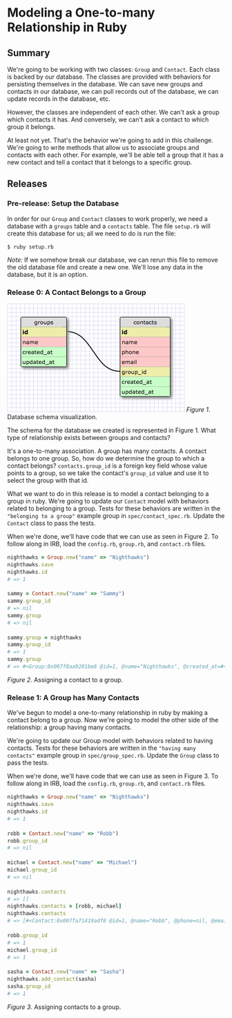 # Modeling a One-to-many Relationship in Ruby

## Summary
We're going to be working with two classes:  `Group` and `Contact`.  Each class is backed by our database.  The classes are provided with behaviors for persisting themselves in the database.  We can save new groups and contacts in our database, we can pull records out of the database, we can update records in the database, etc.

However, the classes are independent of each other.  We can't ask a group which contacts it has.  And conversely, we can't ask a contact to which group it belongs.

At least not yet.  That's the behavior we're going to add in this challenge.  We're going to write methods that allow us to associate groups and contacts with each other.  For example, we'll be able tell a group that it has a new contact and tell a contact that it belongs to a specific group.


## Releases
### Pre-release: Setup the Database
In order for our `Group` and `Contact` classes to work properly, we need a database with a `groups` table and a `contacts` table.  The file `setup.rb` will create this database for us; all we need to do is run the file:

```
$ ruby setup.rb
```

*Note:* If we somehow break our database, we can rerun this file to remove the old database file and create a new one.  We'll lose any data in the database, but it is an option.


### Release 0: A Contact Belongs to a Group
![schema](readme-assets/schema.png)
*Figure 1*. Database schema visualization.

The schema for the database we created is represented in Figure 1.  What type of relationship exists between groups and contacts?

It's a one-to-many association.  A group has many contacts.  A contact belongs to one group.  So, how do we determine the group to which a contact belongs?  `contacts.group_id` is a foreign key field whose value points to a group, so we take the contact's `group_id` value and use it to select the group with that id.

What we want to do in this release is to model a contact belonging to a group in ruby.  We're going to update our `Contact` model with behaviors related to belonging to a group.  Tests for these behaviors are written in the `"belonging to a group"` example group in `spec/contact_spec.rb`.  Update the `Contact` class to pass the tests.

When we're done, we'll have code that we can use as seen in Figure 2. To follow along in IRB, load the `config.rb`, `group.rb`, and `contact.rb` files.

```ruby
nighthawks = Group.new("name" => "Nighthawks")
nighthawks.save
nighthawks.id
# => 1

sammy = Contact.new("name" => "Sammy")
sammy.group_id
# => nil
sammy.group
# => nil

sammy.group = nighthawks
sammy.group_id
# => 1
sammy.group
# => #<Group:0x007f8aa9201be8 @id=1, @name="Nighthawks", @created_at=#<DateTime: 2016-06-10T15:36:59+00:00 ((2457550j,56219s,0n),+0s,2299161j)>, @updated_at=#<DateTime: 2016-06-10T15:36:59+00:00 ((2457550j,56219s,0n),+0s,2299161j)>>
```
*Figure 2*.  Assigning a contact to a group.


### Release 1: A Group has Many Contacts
We've begun to model a one-to-many relationship in ruby by making a contact belong to a group.  Now we're going to model the other side of the relationship:  a group having many contacts.

We're going to update our Group model with behaviors related to having contacts. Tests for these behaviors are written in the `"having many contacts"` example group in `spec/group_spec.rb`. Update the `Group` class to pass the tests.

When we're done, we'll have code that we can use as seen in Figure 3. To follow along in IRB, load the `config.rb`, `group.rb`, and `contact.rb` files.

```ruby
nighthawks = Group.new("name" => "Nighthawks")
nighthawks.save
nighthawks.id
# => 1

robb = Contact.new("name" => "Robb")
robb.group_id
# => nil

michael = Contact.new("name" => "Michael")
michael.group_id
# => nil

nighthawks.contacts
# => []
nighthawks.contacts = [robb, michael]
nighthawks.contacts
# => [#<Contact:0x007fa71419adf8 @id=1, @name="Robb", @phone=nil, @email=nil, @group_id=1, @created_at=#<DateTime: 2016-06-13T17:16:07+00:00 ((2457553j,62167s,0n),+0s,2299161j)>, @updated_at=#<DateTime: 2016-06-13T17:16:07+00:00 ((2457553j,62167s,0n),+0s,2299161j)>>, #<Contact:0x007fa714199b38 @id=2, @name="Michael", @phone=nil, @email=nil, @group_id=1, @created_at=#<DateTime: 2016-06-13T17:16:07+00:00 ((2457553j,62167s,0n),+0s,2299161j)>, @updated_at=#<DateTime: 2016-06-13T17:16:07+00:00 ((2457553j,62167s,0n),+0s,2299161j)>>]

robb.group_id
# => 1
michael.group_id
# => 1

sasha = Contact.new("name" => "Sasha")
nighthawks.add_contact(sasha)
sasha.group_id
# => 1
```
*Figure 3*.  Assigning contacts to a group.
